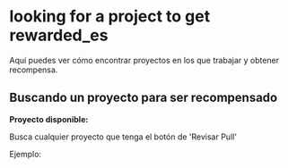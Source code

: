 # looking for a project to get rewarded\_es

Aquí puedes ver cómo encontrar proyectos en los que trabajar y obtener recompensa.

## Buscando un proyecto para ser recompensado

**Proyecto disponible:**

Busca cualquier proyecto que tenga el botón de 'Revisar Pull'

Ejemplo:
